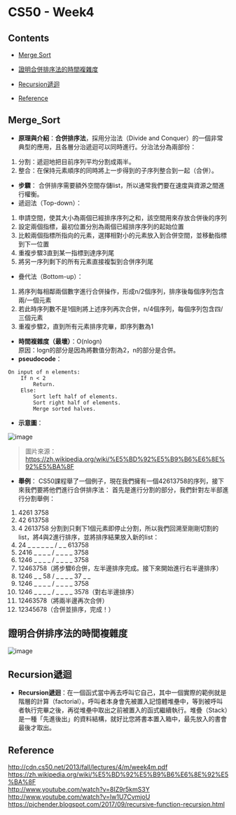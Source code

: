 # CS50 - Week4

## Contents
* [Merge Sort](#Merge_Sort)
* [證明合併排序法的時間複雜度](#證明合併排序法的時間複雜度)
* [Recursion遞迴](#Recursion遞迴)

* [Reference](#Reference)


## Merge_Sort
* **原理與介紹**：**合併排序法**，採用分治法（Divide and Conquer）的一個非常典型的應用，且各層分治遞迴可以同時進行。分治法分為兩部份：
1. 分割：遞迴地把目前序列平均分割成兩半。  
2. 整合：在保持元素順序的同時將上一步得到的子序列整合到一起（合併）。  
* **步驟**：
合併排序需要額外空間存儲list，所以通常我們要在速度與資源之間進行權衡。  
* 遞迴法（Top-down）：
1. 申請空間，使其大小為兩個已經排序序列之和，該空間用來存放合併後的序列
2. 設定兩個指標，最初位置分別為兩個已經排序序列的起始位置
3. 比較兩個指標所指向的元素，選擇相對小的元素放入到合併空間，並移動指標到下一位置
4. 重複步驟3直到某一指標到達序列尾
5. 將另一序列剩下的所有元素直接複製到合併序列尾
* 疊代法（Bottom-up）：
 1. 將序列每相鄰兩個數字進行合併操作，形成n/2個序列，排序後每個序列包含兩/一個元素
 2. 若此時序列數不是1個則將上述序列再次合併，n/4個序列，每個序列包含四/三個元素
 3. 重複步驟2，直到所有元素排序完畢，即序列數為1
* **時間複雜度（最壞）**：O(nlogn)  
原因：logn的部分是因為將數值分割為2，n的部分是合併。
* **pseudocode**：
```
On input of n elements:
    If n < 2
        Return.
    Else:
        Sort left half of elements.
        Sort right half of elements.
        Merge sorted halves.
```
* **示意圖**：


![image](https://upload.wikimedia.org/wikipedia/commons/thumb/c/cc/Merge-sort-example-300px.gif/220px-Merge-sort-example-300px.gif)  
> 圖片來源：https://zh.wikipedia.org/wiki/%E5%BD%92%E5%B9%B6%E6%8E%92%E5%BA%8F  


* **舉例**：
CS50課程舉了一個例子，現在我們擁有一個42613758的序列，接下來我們要將他們進行合併排序法： 
首先是進行分割的部分，我們針對左半部進行分割舉例：  
1. 4261 3758
2. 42 613758
3. 4 2613758
分割到只剩下1個元素即停止分割，所以我們回溯至剛剛切割的list，將4與2進行排序，並將排序結果放入新的list：  
4. 24 _ _ _ _ _ _ / _ _ 613758
5. 2416 _ _ _ _ / _ _ _ _ 3758
6. 1246 _ _ _ _ / _ _ _ _ 3758
7. 12463758（將步驟6合併，左半邊排序完成。接下來開始進行右半邊排序）
8. 1246 _ _ 58 / _ _ _ _ 37 _ _
9. 1246 _ _ _ _ / _ _ _ _ 3758
10. 1246 _ _ _ _ / _ _ _ _ 3578（對右半邊排序）
11. 12463578（將兩半邊再次合併）
12. 12345678（合併並排序，完成！）

## 證明合併排序法的時間複雜度
![image](https://github.com/chinghsuan/class_exercises/blob/master/img/CS50-%E8%AD%89%E6%98%8Emergesort%E6%99%82%E9%96%93%E8%A4%87%E9%9B%9C%E5%BA%A6.jpg)  


## Recursion遞迴
* **Recursion遞迴**：在一個函式當中再去呼叫它自己，其中一個實際的範例就是階層的計算（factorial）。呼叫者本身會先被置入記憶體堆壘中，等到被呼叫者執行完畢之後，再從堆壘中取出之前被置入的函式繼續執行。堆疊（Stack）是一種「先進後出」的資料結構，就好比您將書本置入箱中，最先放入的書會最後才取出。

## Reference
http://cdn.cs50.net/2013/fall/lectures/4/m/week4m.pdf  
https://zh.wikipedia.org/wiki/%E5%BD%92%E5%B9%B6%E6%8E%92%E5%BA%8F  
http://www.youtube.com/watch?v=8IZ9r5kmS3Y  
http://www.youtube.com/watch?v=lw1U7CvmjoU  
https://pjchender.blogspot.com/2017/09/recursive-function-recursion.html


